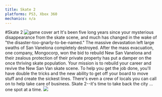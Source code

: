 ```yaml
---
title: Skate 2
platforms: PS3, Xbox 360
mechanics: n/a
---
```

#Skate 2
![game cover art](//images.igdb.com/igdb/image/upload/t_thumb/wkwd1ga1qr9xrudotbsw.jpg "Logo Title Text 1")
It's been five long years since your mysterious disappearance from the skate scene, and much has changed in the wake of "the disaster-too-gnarly-to-be-named." The massive devastation left large swaths of San Vanelona completely destroyed. After the mass evacuation, one company, Mongocorp, won the bid to rebuild New San Vanelona and their zealous protection of their private property has put a damper on the once thriving skate population. Your mission is to rebuild your career and revive the New San Van skate scene. To help you get the job done, you'll have double the tricks and the new ability to get off your board to move stuff and create the sickest lines. There's even a crew of locals you can call on to help take care of business. Skate 2--it's time to take back the city ... one spot at a time.
<img src="//images.igdb.com/igdb/image/upload/t_thumb/kfgrnxg7ijmwtflzb3dp.jpg"/>
